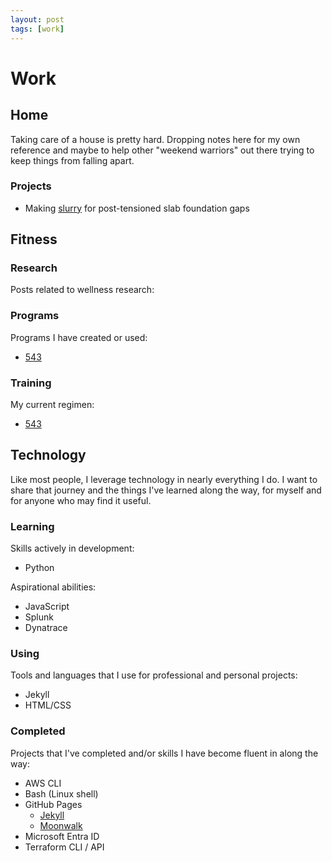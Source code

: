 ```yaml
---
layout: post
tags: [work]
---
```


# Work

## Home

Taking care of a house is pretty hard. Dropping notes here for my own reference and maybe to help other "weekend warriors" out there trying to keep things from falling apart.

### Projects

- Making [slurry](./2024-01-20-slurry.md) for post-tensioned slab foundation gaps

## Fitness

### Research

Posts related to wellness research:

### Programs

Programs I have created or used:

- [543](./2024-03-16-543.md)

### Training

My current regimen:

- [543](./2024-03-16-543.md)

## Technology

Like most people, I leverage technology in nearly everything I do. I want to share that journey and the things I've learned along the way, for myself and for anyone who may find it useful.

### Learning

Skills actively in development:

- Python

Aspirational abilities:

- JavaScript
- Splunk
- Dynatrace

### Using

Tools and languages that I use for professional and personal projects:

- Jekyll
- HTML/CSS

### Completed

Projects that I've completed and/or skills I have become fluent in along the way:

- AWS CLI
- Bash (Linux shell)
- GitHub Pages
  - [Jekyll](./2024-03-10-jekyll-setup.md)
  - [Moonwalk](./2024-03-16-moonwalk-guide.md)
- Microsoft Entra ID
- Terraform CLI / API

